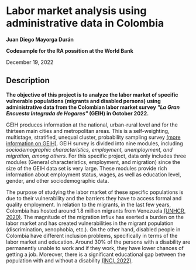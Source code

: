 # Labor market analysis using administrative data in Colombia

**Juan Diego Mayorga Durán**

**Codesample for the RA possition at the World Bank**

December 19, 2022

## Description

**The objective of this project is to analyze the labor market of specific vulnerable populations (migrants and disabled persons) using administrative data from the Colombian labor market survey *"La Gran Encuesta Integrada de Hogares"* (GEIH) in October 2022.** 

GEIH produces information at the national, urban-rural level and for the thirteen main cities and metropolitan areas. This is a self-weighting, multistage, stratified, unequal cluster, probability sampling survey [(more information on GEIH)](https://www.dane.gov.co/index.php/estadisticas-por-tema/mercado-laboral/empleo-y-desempleo/geih-historicos). GEIH survey is divided into nine modules, including *sociodemographic characteristics, employment, unemployment, and migration, among others*. For this specific project, data only includes three modules (General characteristics, employment, and migration) since the size of the GEIH data set is very large. These modules provide rich information about employment status, wages, as well as education level, gender, and other sociodemographic data.

The purpose of studying the labor market of these specific populations is due to their vulnerability and the barriers they have to access formal and quality employment. In relation to the migrants, in the last few years, Colombia has hosted around 1.8 million migrants from Venezuela [(UNHCR, 2020)](https://www.unhcr.org/globaltrends#:~:text=During%202020%2C%20several%20crises,within%20and%20beyond%20countries'%20borders.). The magnitude of the migration influx has exerted a burden on the labor market and has created vulnerabilities in the migrant population (discrimination, xenophobia, etc.). On the other hand, disabled people in Colombia have different inclusion problems, specifically in terms of the labor market and education. Around 30% of the persons with a disability are permanently unable to work and if they work, they have lower chances of getting a job. Moreover, there is a significant educational gap between the population with and without a disability [(INCI, 2022)](https://www.inci.gov.co/blog/la-discapacidad-en-colombia-segun-estadisticas-del-dane). 

  

### 
